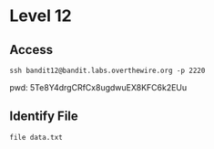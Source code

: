 # Level 12

## Access
```
ssh bandit12@bandit.labs.overthewire.org -p 2220
```
pwd: 5Te8Y4drgCRfCx8ugdwuEX8KFC6k2EUu

## Identify File
```
file data.txt
```
